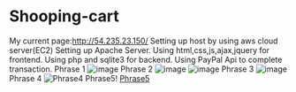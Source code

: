 # Shooping-cart
My current page:http://54.235.23.150/
Setting up host by using aws cloud server(EC2)
Setting up Apache Server.
Using html,css,js,ajax,jquery for frontend.
Using php and sqlite3 for backend.
Using PayPal Api to complete transaction.
Phrase 1
![image](https://user-images.githubusercontent.com/84227418/157549806-472abb34-7adf-4690-8729-4897138dd2da.png)
Phrase 2
![image](https://user-images.githubusercontent.com/84227418/157550089-2063e531-d06c-418f-928f-46038c3ae6d7.png)
![image](https://user-images.githubusercontent.com/84227418/157550108-d4a24150-056d-48d0-a89a-762073227c64.png)
Phrase 3
![image](https://user-images.githubusercontent.com/84227418/157550137-eef45b2b-ee52-41c9-9b09-5192ee35a1f8.png)
Phrase 4
![Phrase4](https://user-images.githubusercontent.com/84227418/166900703-7c75165b-b6c8-4d23-b7d3-626f787deaf2.jpg)
Phrase5!
[Phrase5](https://user-images.githubusercontent.com/84227418/166900728-8432059f-45a2-4328-a595-9fe83c6fd204.jpg)
